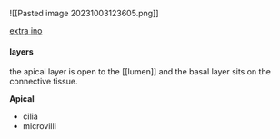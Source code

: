 ![[Pasted image 20231003123605.png]]

[extra ino](https://rsscience.com/epithelium-classification-and-types/)

#### layers
the apical layer is open to the [[lumen]] and the basal layer sits on the connective tissue.

**Apical**
- cilia 
- microvilli

